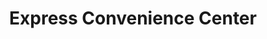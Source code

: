 ---
title: "Express Convenience Center"
url: /green-bay/express-convenience-center/
shop: Lebensmittel
---